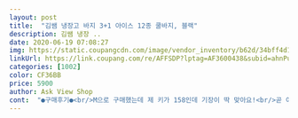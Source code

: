 ```yaml
---
layout: post 
title:  "김쌤 냉장고 바지 3+1 아이스 12종 쿨바지, 블랙" 
description: 김쌤 냉장 ..
date: 2020-06-19 07:08:27 
img: https://static.coupangcdn.com/image/vendor_inventory/b62d/34bff4d10ab0a5d65d512a41079d4b42afcb6561b8d93deb79c7e36f38c6.jpg 
linkUrl: https://link.coupang.com/re/AFFSDP?lptag=AF3600438&subid=ahnPublicAsk&pageKey=1508485001&itemId=2589475677&vendorItemId=70580757677&traceid=V0-113-663f0abccb08f7a7 
categories: [1002] 
color: CF36BB 
price: 5900 
author: Ask View Shop 
cont:  "●구매후기●<br/>M으로 구매했는데 제 키가 158인데 기장이 딱 맞아요!<br/>곧 여름인데 맨날 이거만 입고 잘것같아여,,<br/>그리고 배송 겁나 빨라;;<br/>그리고 입자마자 반했습니다,,<br/>너무 길지도 않고 짧지도 않고 딱 적당해서 너무 좋아요ㅎㅎ<br/>너무 시원하고 편해가지고 깜짝 놀라부렸습니다,,<br/>너무 추리닝같지 않으면서, 너무 편해서 좋아요 완전 마약바지네요 냉장고바지를 여기저기서 다 사봐도 편하긴해도 밖에선 절대 못입게 너무후리해서 집에서만 입엇는데 이건 평상복 정도도 괜찮을것같아요 냉장고바지 특유 빤딱한?느낌도 많이 안나서 좋아요 편하기는 진짜 최고에요 ㅠㅠㅠ 친구들한테 자동적으로 대박바지 삿다고 자랑중입니다.<br/>.<br/> 번창하세용!<br/>무엇보다도 가성비갑 인생템입니다.<br/> 많이 파세요!!!<br/>부들부들 시원해요!!! 일하는데 에어컨이 없어서 넘 더운데 오늘 요거입고 그래도 나름 잘버텼네요 5900원에 저렴해서 아니다 싶으면 버릴생각으로 M하나 L하나 두개 시켜서 신랑이랑 하나씩 입었는데 조아용 다른분들 리뷰에 물빠진다고 써있는데ㅋㅋㅋㅋㅋ 네 빠집니다 아주많이 빠집니다 배송받고 입기전에 빨아서 입으려고 어제밤에 퇴근하고 시간이 늦어서 세탁기 소리땜에 손빨래했는데 하얀세면대가 까맣게 보이는 마법ㅋㅋㅋㅋ 그래도 밤에 손빨래해서 널어놓고 아침에 말라서 입고 나갔어요 그만큼 시원한 소재라고 해야하나? 뭐라 설명해야하지... <br/>박음질 마감이 쫌 거시기허긴한데 ㅋㅋ 암튼 싼가격에 많은거 바라면 도적놈이쥬 ㅋ  어차피 깜장이라 박음질 잘 보이지도 않고요 밖에 돌아다닐때 입어도 괜찮은 디쟌 이예요 전 만족해요 오늘 입어보고 좀전에 내꺼M 신랑꺼L 엄마꺼 XL까지 3개 또 주문했어요ㅋㅋ 3+1 이라고해서... <br/>ㅋ 판매자님 번창하세요^^<br/>" 
---
```

